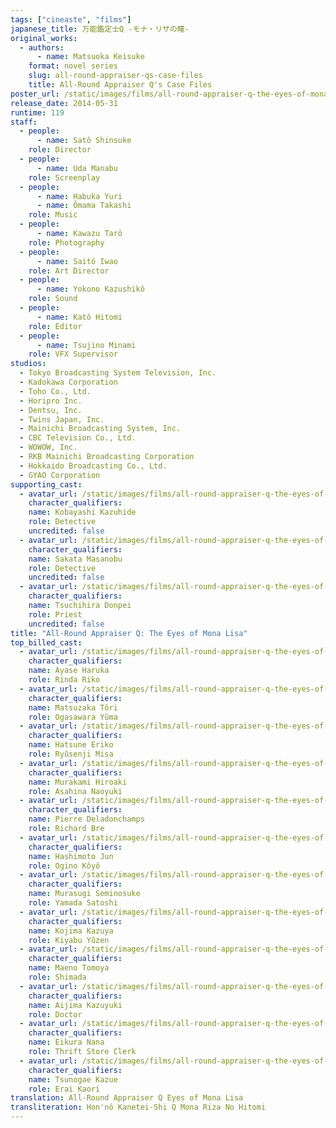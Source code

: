 ```yaml
---
tags: ["cineaste", "films"]
japanese_title: 万能鑑定士Q -モナ・リザの瞳-
original_works:
  - authors:
      - name: Matsuoka Keisuke
    format: novel series
    slug: all-round-appraiser-qs-case-files
    title: All-Round Appraiser Q's Case Files
poster_url: /static/images/films/all-round-appraiser-q-the-eyes-of-mona-lisa-2014/posters/poster.webp
release_date: 2014-05-31
runtime: 119
staff:
  - people:
      - name: Satô Shinsuke
    role: Director
  - people:
      - name: Uda Manabu
    role: Screenplay
  - people:
      - name: Habuka Yuri
      - name: Ômama Takashi
    role: Music
  - people:
      - name: Kawazu Tarô
    role: Photography
  - people:
      - name: Saitô Iwao
    role: Art Director
  - people:
      - name: Yokono Kazushikô
    role: Sound
  - people:
      - name: Katô Hitomi
    role: Editor
  - people:
      - name: Tsujino Minami
    role: VFX Supervisor
studios:
  - Tokyo Broadcasting System Television, Inc.
  - Kadokawa Corporation
  - Toho Co., Ltd.
  - Horipro Inc.
  - Dentsu, Inc.
  - Twins Japan, Inc.
  - Mainichi Broadcasting System, Inc.
  - CBC Television Co., Ltd.
  - WOWOW, Inc.
  - RKB Mainichi Broadcasting Corporation
  - Hokkaido Broadcasting Co., Ltd.
  - GYAO Corporation
supporting_cast:
  - avatar_url: /static/images/films/all-round-appraiser-q-the-eyes-of-mona-lisa-2014/cast-avatars/kazuhide-kobayashi-0.webp
    character_qualifiers:
    name: Kobayashi Kazuhide
    role: Detective
    uncredited: false
  - avatar_url: /static/images/films/all-round-appraiser-q-the-eyes-of-mona-lisa-2014/cast-avatars/masanobu-sakata-0.webp
    character_qualifiers:
    name: Sakata Masanobu
    role: Detective
    uncredited: false
  - avatar_url: /static/images/films/all-round-appraiser-q-the-eyes-of-mona-lisa-2014/cast-avatars/donpei-tsuchihira-0.webp
    character_qualifiers:
    name: Tsuchihira Donpei
    role: Priest
    uncredited: false
title: "All-Round Appraiser Q: The Eyes of Mona Lisa"
top_billed_cast:
  - avatar_url: /static/images/films/all-round-appraiser-q-the-eyes-of-mona-lisa-2014/cast-avatars/haruka-ayase-0.webp
    character_qualifiers:
    name: Ayase Haruka
    role: Rinda Riko
  - avatar_url: /static/images/films/all-round-appraiser-q-the-eyes-of-mona-lisa-2014/cast-avatars/tori-matsuzaka-0.webp
    character_qualifiers:
    name: Matsuzaka Tôri
    role: Ogasawara Yûma
  - avatar_url: /static/images/films/all-round-appraiser-q-the-eyes-of-mona-lisa-2014/cast-avatars/eriko-hatsune-0.webp
    character_qualifiers:
    name: Hatsune Eriko
    role: Ryûsenji Misa
  - avatar_url: /static/images/films/all-round-appraiser-q-the-eyes-of-mona-lisa-2014/cast-avatars/hiroaki-mukami-0.webp
    character_qualifiers:
    name: Murakami Hiroaki
    role: Asahina Naoyuki
  - avatar_url: /static/images/films/all-round-appraiser-q-the-eyes-of-mona-lisa-2014/cast-avatars/pierre-deladonchamps-0.webp
    character_qualifiers:
    name: Pierre Deladonchamps
    role: Richard Bre
  - avatar_url: /static/images/films/all-round-appraiser-q-the-eyes-of-mona-lisa-2014/cast-avatars/jun-hashimoto-0.webp
    character_qualifiers:
    name: Hashimoto Jun
    role: Ogino Kôyô
  - avatar_url: /static/images/films/all-round-appraiser-q-the-eyes-of-mona-lisa-2014/cast-avatars/seminosuke-murasugi-0.webp
    character_qualifiers:
    name: Murasugi Seminosuke
    role: Yamada Satoshi
  - avatar_url: /static/images/films/all-round-appraiser-q-the-eyes-of-mona-lisa-2014/cast-avatars/kazuya-kojima-0.webp
    character_qualifiers:
    name: Kojima Kazuya
    role: Kiyabu Yûzen
  - avatar_url: /static/images/films/all-round-appraiser-q-the-eyes-of-mona-lisa-2014/cast-avatars/tomoya-moeno-0.webp
    character_qualifiers:
    name: Maeno Tomoya
    role: Shimada
  - avatar_url: /static/images/films/all-round-appraiser-q-the-eyes-of-mona-lisa-2014/cast-avatars/kazuyuki-aijima-0.webp
    character_qualifiers:
    name: Aijima Kazuyuki
    role: Doctor
  - avatar_url: /static/images/films/all-round-appraiser-q-the-eyes-of-mona-lisa-2014/cast-avatars/nana-eikura-0.webp
    character_qualifiers:
    name: Eikura Nana
    role: Thrift Store Clerk
  - avatar_url: /static/images/films/all-round-appraiser-q-the-eyes-of-mona-lisa-2014/cast-avatars/kazue-tsunogae-0.webp
    character_qualifiers:
    name: Tsunogae Kazue
    role: Erai Kaori
translation: All-Round Appraiser Q Eyes of Mona Lisa
transliteration: Hon'nô Kanetei-Shi Q Mona Riza No Hitomi
---
```

